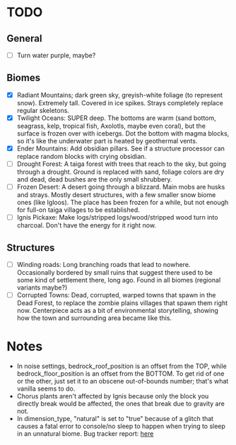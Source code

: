 # TODO
## General
- [ ] Turn water purple, maybe?

## Biomes
- [X] Radiant Mountains; dark green sky, greyish-white foliage (to represent snow). Extremely tall. Covered in ice spikes. Strays completely replace regular skeletons.
- [X] Twilight Oceans: SUPER deep. The bottoms are warm (sand bottom, seagrass, kelp, tropical fish, Axolotls, maybe even coral), but the surface is frozen over with icebergs. Dot the bottom with magma blocks, so it's like the underwater part is heated by geothermal vents.
- [X] Ender Mountains: Add obsidian pillars. See if a structure processor can replace random blocks with crying obsidian.
- [ ] Drought Forest: A taiga forest with trees that reach to the sky, but going through a drought. Ground is replaced with sand, foliage colors are dry and dead, dead bushes are the only small shrubbery.
- [ ] Frozen Desert: A desert going through a blizzard. Main mobs are husks and strays. Mostly desert structures, with a few smaller snow biome ones (like Igloos). The place has been frozen for a while, but not enough for full-on taiga villages to be established.
- [ ] Ignis Pickaxe: Make logs/stripped logs/wood/stripped wood turn into charcoal. Don't have the energy for it right now.

## Structures
- [ ] Winding roads: Long branching roads that lead to nowhere. Occasionally bordered by small ruins that suggest there used to be some kind of settlement there, long ago. Found in all biomes (regional variants maybe?)
- [ ] Corrupted Towns: Dead, corrupted, warped towns that spawn in the Dead Forest, to replace the zombie plains villages that spawn them right now. Centerpiece acts as a bit of environmental storytelling, showing how the town and surrounding area became like this.

# Notes
- In noise settings, bedrock\_roof\_position is an offset from the TOP, while bedrock\_floor\_position is an offset from the BOTTOM. To get rid of one or the other, just set it to an obscene out-of-bounds number; that's what vanilla seems to do.
- Chorus plants aren't affected by Ignis because only the block you directly break would be affected, the ones that break due to gravity are not.
- In dimension\_type, "natural" is set to "true" because of a glitch that causes a fatal error to console/no sleep to happen when trying to sleep in an unnatural biome. Bug tracker report: [here](https://bugs.mojang.com/browse/MC-235035)

